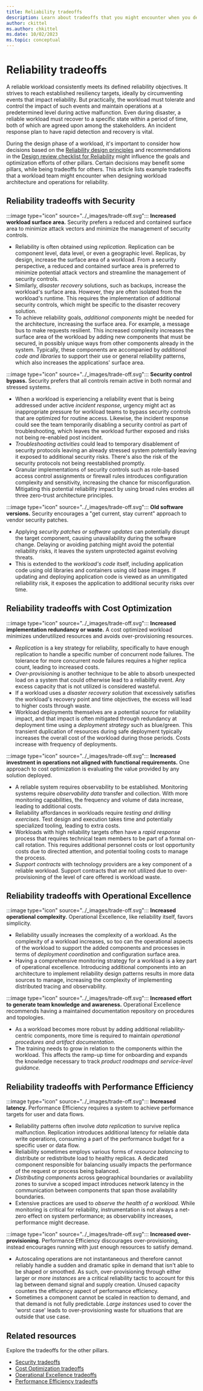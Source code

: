 ```yaml
---
title: Reliability tradeoffs
description: Learn about tradeoffs that you might encounter when you design workload architectures and operations for reliability.
author: ckittel
ms.author: chkittel
ms.date: 10/02/2023
ms.topic: conceptual
---
```


# Reliability tradeoffs

A reliable workload consistently meets its defined reliability objectives. It strives to reach established resiliency targets, ideally by circumventing events that impact reliability. But practically, the workload must tolerate and control the impact of such events and maintain operations at a predetermined level during active malfunction. Even during disaster, a reliable workload must recover to a specific state within a period of time, both of which are agreed upon among the stakeholders. An incident response plan to have rapid detection and recovery is vital.

During the design phase of a workload, it's important to consider how decisions based on the [Reliability design principles](./principles.md) and recommendations in the [Design review checklist for Reliability](./checklist.md) might influence the goals and optimization efforts of other pillars. Certain decisions may benefit some pillars, while being tradeoffs for others. This article lists example tradeoffs that a workload team might encounter when designing workload architecture and operations for reliability.

## Reliability tradeoffs with Security

:::image type="icon" source="../_images/trade-off.svg"::: **Increased workload surface area.** Security prefers a reduced and contained surface area to minimize attack vectors and minimize the management of security controls.

- Reliability is often obtained using _replication_. Replication can be component level, data level, or even a geographic level. Replicas, by design, increase the surface area of a workload. From a security perspective, a reduced and contained surface area is preferred to minimize potential attack vectors and streamline the management of security controls.
- Similarly, _disaster recovery_ solutions, such as backups, increase the workload's surface area. However, they are often isolated from the workload's runtime. This requires the implementation of additional security controls, which might be specific to the disaster recovery solution.
- To achieve reliability goals, _additional components_ might be needed for the architecture, increasing the surface area. For example, a message bus to make requests resilient. This increased complexity increases the surface area of the workload by adding new components that must be secured, in possibly unique ways from other components already in the system. Typically, these components are accompanied by _additional code and libraries_ to support their use or general reliability patterns, which also increases the applications' surface area.

:::image type="icon" source="../_images/trade-off.svg"::: **Security control bypass.** Security prefers that all controls remain active in both normal and stressed systems.

- When a workload is experiencing a reliability event that is being addressed under active _incident response_, urgency might act as inappropriate pressure for workload teams to bypass security controls that are optimized for routine access. Likewise, the incident response could see the team temporarily disabling a security control as part of troubleshooting, which leaves the workload further exposed and risks not being re-enabled post incident.
- _Troubleshooting activities_ could lead to temporary disablement of security protocols leaving an already stressed system potentially leaving it exposed to additional security risks. There's also the risk of the security protocols not being reestablished promptly.
- Granular implementations of security controls such as role-based access control assignments or firewall rules introduces configuration complexity and sensitivity, increasing the chance for misconfiguration. Mitigating this potential reliability impact by using broad rules erodes all three zero-trust architecture principles.

:::image type="icon" source="../_images/trade-off.svg"::: **Old software versions.** Security encourages a "get current, stay current" approach to vendor security patches.

- Applying _security patches or software updates_ can potentially disrupt the target component, causing unavailability during the software change. Delaying or avoiding patching might avoid the potential reliability risks, it leaves the system unprotected against evolving threats.
- This is extended to the _workload's code_ itself, including application code using old libraries and containers using old base images. If updating and deploying application code is viewed as an unmitigated reliability risk, it exposes the application to additional security risks over time.

## Reliability tradeoffs with Cost Optimization

:::image type="icon" source="../_images/trade-off.svg"::: **Increased implementation redundancy or waste.** A cost optimized workload minimizes underutilized resources and avoids over-provisioning resources.

- _Replication_ is a key strategy for reliability, specifically to have enough replication to handle a specific number of concurrent node failures. The tolerance for more concurrent node failures requires a higher replica count, leading to increased costs.
- _Over-provisioning_ is another technique to be able to absorb unexpected load on a system that could otherwise lead to a reliability event. Any excess capacity that is not utilized is considered wasteful.
- If a workload uses a _disaster recovery solution_ that excessively satisfies the workload's recovery point and time objectives, the excess will lead to higher costs through waste.
- Workload deployments themselves are a potential source for reliability impact, and that impact is often mitigated through redundancy at deployment time using a _deployment strategy_ such as blue/green. This transient duplication of resources during safe deployment typically increases the overall cost of the workload during those periods. Costs increase with frequency of deployments.

:::image type="icon" source="../_images/trade-off.svg"::: **Increased investment in operations not aligned with functional requirements.** One approach to cost optimization is evaluating the value provided by any solution deployed.

- A reliable system requires observability to be established. Monitoring systems require _observability data_ transfer and collection. With more monitoring capabilities, the frequency and volume of data increase, leading to additional costs.
- Reliability affordances in workloads require _testing and drilling exercises_. Test design and execution takes time and potentially specialized tooling, leading to extra costs.
- Workloads with high reliability targets often have a _rapid response_ process that requires technical team members to be part of a formal on-call rotation. This requires additional personnel costs or lost opportunity costs due to directed attention, and potential tooling costs to manage the process.
- _Support contracts_ with technology providers are a key component of a reliable workload. Support contracts that are not utilized due to over-provisioning of the level of care offered is workload waste.

## Reliability tradeoffs with Operational Excellence

:::image type="icon" source="../_images/trade-off.svg"::: **Increased operational complexity.** Operational Excellence, like reliability itself, favors simplicity.

- Reliability usually increases the complexity of a workload. As the complexity of a workload increases, so too can the operational aspects of the workload to support the added components and processes in terms of _deployment coordination_ and configuration surface area.
- Having a comprehensive monitoring strategy for a workload is a key part of operational excellence. Introducing additional components into an architecture to implement reliability design patterns results in more data sources to manage, increasing the complexity of implementing distributed tracing and observability.

:::image type="icon" source="../_images/trade-off.svg"::: **Increased effort to generate team knowledge and awareness.** Operational Excellence recommends having a maintained documentation repository on procedures and topologies.

- As a workload becomes more robust by adding additional reliability-centric components, more time is required to maintain _operational procedures and artifact documentation_.
- The training needs to grow in relation to the components within the workload. This affects the ramp-up time for onboarding and expands the knowledge necessary to track _product roadmaps and service-level guidance._

## Reliability tradeoffs with Performance Efficiency

:::image type="icon" source="../_images/trade-off.svg"::: **Increased latency.** Performance Efficiency requires a system to achieve performance targets for user and data flows.

- Reliability patterns often involve _data replication_ to survive replica malfunction. Replication introduces additional latency for reliable data write operations, consuming a part of the performance budget for a specific user or data flow.
- Reliability sometimes employs various forms of _resource balancing_ to distribute or redistribute load to healthy replicas. A dedicated component responsible for balancing usually impacts the performance of the request or process being balanced.
- _Distributing components_ across geographical boundaries or availability zones to survive a scoped impact introduces network latency in the communication between components that span those availability boundaries.
- Extensive practices are used to _observe the health of a workload_. While monitoring is critical for reliability, instrumentation is not always a net-zero effect on system performance; as observability increases, performance might decrease.

:::image type="icon" source="../_images/trade-off.svg"::: **Increased over-provisioning.** Performance Efficiency discourages over-provisioning, instead encourages running with just enough resources to satisfy demand.

- Autoscaling operations are not instantaneous and therefore cannot reliably handle a sudden and dramatic spike in demand that isn't able to be shaped or smoothed. As such, over-provisioning through either larger or _more instances_ are a critical reliability tactic to account for this lag between demand signal and supply creation. Unused capacity counters the efficiency aspect of performance efficiency.
- Sometimes a component cannot be scaled in reaction to demand, and that demand is not fully predictable. _Large instances_ used to cover the 'worst case' leads to over-provisioning waste for situations that are outside that use case.

## Related resources

Explore the tradeoffs for the other pillars.

- [Security tradeoffs](../security/tradeoffs.md)
- [Cost Optimization tradeoffs](../cost-optimization/tradeoffs.md)
- [Operational Excellence tradeoffs](../operational-excellence/tradeoffs.md)
- [Performance Efficiency tradeoffs](../performance-efficiency/tradeoffs.md)
